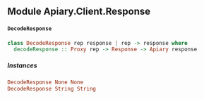 ## Module Apiary.Client.Response

#### `DecodeResponse`

``` purescript
class DecodeResponse rep response | rep -> response where
  decodeResponse :: Proxy rep -> Response -> Apiary response
```

##### Instances
``` purescript
DecodeResponse None None
DecodeResponse String String
```


